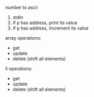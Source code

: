 number to ascii

1. stdin
2. if p has address, print its value
3. if p has address, increment its value

array operations:
- get
- update
- delete (shift all elements)

ll operations:
- get
- update
- delete (shift all elements)
